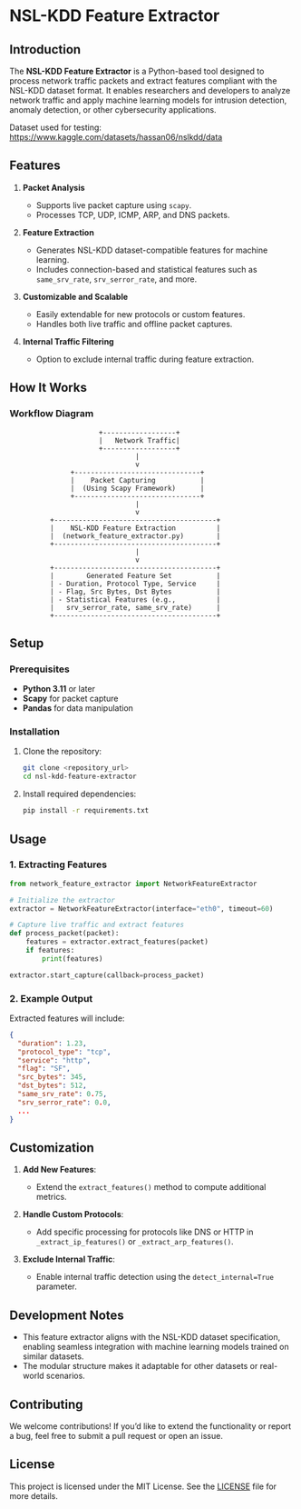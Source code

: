 # NSL-KDD Feature Extractor

## **Introduction**

The **NSL-KDD Feature Extractor** is a Python-based tool designed to process network traffic packets and extract features compliant with the NSL-KDD dataset format. It enables researchers and developers to analyze network traffic and apply machine learning models for intrusion detection, anomaly detection, or other cybersecurity applications.

Dataset used for testing: https://www.kaggle.com/datasets/hassan06/nslkdd/data

## **Features**

1. **Packet Analysis**
   - Supports live packet capture using `scapy`.
   - Processes TCP, UDP, ICMP, ARP, and DNS packets.

2. **Feature Extraction**
   - Generates NSL-KDD dataset-compatible features for machine learning.
   - Includes connection-based and statistical features such as `same_srv_rate`, `srv_serror_rate`, and more.

3. **Customizable and Scalable**
   - Easily extendable for new protocols or custom features.
   - Handles both live traffic and offline packet captures.

4. **Internal Traffic Filtering**
   - Option to exclude internal traffic during feature extraction.

## **How It Works**

### **Workflow Diagram**

```
                      +------------------+
                      |   Network Traffic|
                      +------------------+
                               |
                               v
               +-------------------------------+
               |    Packet Capturing           |
               |  (Using Scapy Framework)      |
               +-------------------------------+
                               |
                               v
          +----------------------------------------+
          |    NSL-KDD Feature Extraction          |
          |  (network_feature_extractor.py)        |
          +----------------------------------------+
                               |
                               v
          +----------------------------------------+
          |        Generated Feature Set           |
          | - Duration, Protocol Type, Service     |
          | - Flag, Src Bytes, Dst Bytes           |
          | - Statistical Features (e.g.,          |
          |   srv_serror_rate, same_srv_rate)      |
          +----------------------------------------+
```

## **Setup**

### **Prerequisites**

- **Python 3.11** or later
- **Scapy** for packet capture
- **Pandas** for data manipulation

### **Installation**

1. Clone the repository:
   ```bash
   git clone <repository_url>
   cd nsl-kdd-feature-extractor
   ```

2. Install required dependencies:
   ```bash
   pip install -r requirements.txt
   ```

## **Usage**

### **1. Extracting Features**

```python
from network_feature_extractor import NetworkFeatureExtractor

# Initialize the extractor
extractor = NetworkFeatureExtractor(interface="eth0", timeout=60)

# Capture live traffic and extract features
def process_packet(packet):
    features = extractor.extract_features(packet)
    if features:
        print(features)

extractor.start_capture(callback=process_packet)
```

### **2. Example Output**

Extracted features will include:

```json
{
  "duration": 1.23,
  "protocol_type": "tcp",
  "service": "http",
  "flag": "SF",
  "src_bytes": 345,
  "dst_bytes": 512,
  "same_srv_rate": 0.75,
  "srv_serror_rate": 0.0,
  ...
}
```

## **Customization**

1. **Add New Features**:
   - Extend the `extract_features()` method to compute additional metrics.

2. **Handle Custom Protocols**:
   - Add specific processing for protocols like DNS or HTTP in `_extract_ip_features()` or `_extract_arp_features()`.

3. **Exclude Internal Traffic**:
   - Enable internal traffic detection using the `detect_internal=True` parameter.

## **Development Notes**

- This feature extractor aligns with the NSL-KDD dataset specification, enabling seamless integration with machine learning models trained on similar datasets.
- The modular structure makes it adaptable for other datasets or real-world scenarios.

## **Contributing**

We welcome contributions! If you’d like to extend the functionality or report a bug, feel free to submit a pull request or open an issue.

## **License**

This project is licensed under the MIT License. See the [LICENSE](LICENSE) file for more details.
